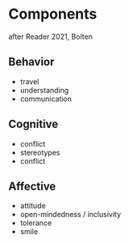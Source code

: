 # Components
after Reader 2021, Bolten

## Behavior
- travel
- understanding
- communication

## Cognitive
- conflict
- stereotypes
- conflict

## Affective
- attitude
- open-mindedness / inclusivity
- tolerance
- smile